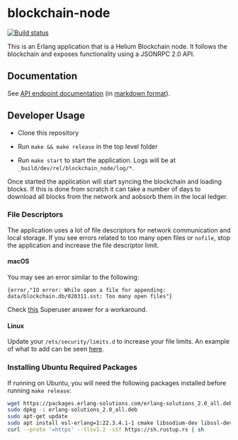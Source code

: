 # blockchain-node

[![Build status](https://badge.buildkite.com/8f80e5ba2dd64290fb11c5126477a023b0ea75d35f08783085.svg?branch=master)](https://buildkite.com/helium/blockchain-node)

This is an Erlang application that is a Helium Blockchain node. It
follows the blockchain and exposes functionality using a JSONRPC 2.0 API.

## Documentation

See [API endpoint
documentation](https://helium.github.io/blockchain-node/blockchain_node-reference.html)
(in [markdown format](docs/blockchain_node-reference.md)).

## Developer Usage

* Clone this repository

* Run `make && make release` in the top level folder

* Run `make start` to start the application. Logs will be at
  `_build/dev/rel/blockchain_node/log/*`.

Once started the application will start syncing the blockchain and
loading blocks. If this is done from scratch it can take a number of
days to download all blocks from the network and aobsorb them in the
local ledger.

### File Descriptors

The application uses a lot of file descriptors for network
communication and local storage. If you see errors related to too many
open files or `nofile`, stop the application and increase the file
descriptor limit.

#### macOS

You may see an error similar to the following:

`{error,"IO error: While open a file for appending: data/blockchain.db/020311.sst: Too many open files"}`

Check [this](https://superuser.com/a/443168) Superuser answer for a workaround.

#### Linux

Update your `/ets/security/limits.d` to increase your file limits. An
example of what to add can be seen
[here](https://github.com/helium/blockchain-node/blob/master/.buildkite/config/blockchain_limits.conf).


### Installing Ubuntu Required Packages

If running on Ubuntu, you will need the following packages installed
before running `make release`:

```bash
wget https://packages.erlang-solutions.com/erlang-solutions_2.0_all.deb
sudo dpkg -i erlang-solutions_2.0_all.deb
sudo apt-get update
sudo apt install esl-erlang=1:22.3.4.1-1 cmake libsodium-dev libssl-dev build-essential
curl --proto '=https' --tlsv1.2 -sSf https://sh.rustup.rs | sh
```
